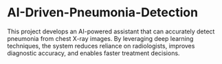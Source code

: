 # AI-Driven-Pneumonia-Detection
This project develops an AI-powered assistant that can accurately detect pneumonia from chest X-ray images.   By leveraging deep learning techniques, the system reduces reliance on radiologists, improves diagnostic accuracy, and enables faster treatment decisions.
